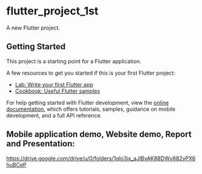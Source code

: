 # flutter_project_1st

A new Flutter project.

## Getting Started

This project is a starting point for a Flutter application.

A few resources to get you started if this is your first Flutter project:

- [Lab: Write your first Flutter app](https://docs.flutter.dev/get-started/codelab)
- [Cookbook: Useful Flutter samples](https://docs.flutter.dev/cookbook)

For help getting started with Flutter development, view the
[online documentation](https://docs.flutter.dev/), which offers tutorials,
samples, guidance on mobile development, and a full API reference.

## Mobile application demo, Website demo, Report and Presentation:
https://drive.google.com/drive/u/0/folders/1qIo3ix_aJlBvAK88DWy882yPX6huBCeP
